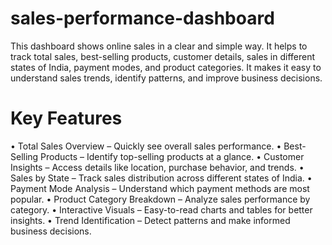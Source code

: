 # sales-performance-dashboard
This dashboard shows online sales in a clear and simple way. It helps to track total sales, best-selling products, customer details, sales in different states of India, payment modes, and product categories. It makes it easy to understand sales trends, identify patterns, and improve business decisions.

# Key Features
• Total Sales Overview – Quickly see overall sales performance.
• Best-Selling Products – Identify top-selling products at a glance.
• Customer Insights – Access details like location, purchase behavior, and trends.
• Sales by State – Track sales distribution across different states of India.
• Payment Mode Analysis – Understand which payment methods are most popular.
• Product Category Breakdown – Analyze sales performance by category.
• Interactive Visuals – Easy-to-read charts and tables for better insights.
• Trend Identification – Detect patterns and make informed business decisions.
